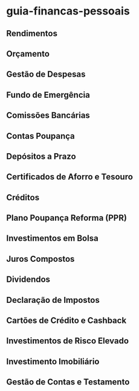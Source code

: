 # guia-financas-pessoais

## Rendimentos

## Orçamento

## Gestão de Despesas

## Fundo de Emergência

## Comissões Bancárias

## Contas Poupança

## Depósitos a Prazo

## Certificados de Aforro e Tesouro

## Créditos

## Plano Poupança Reforma (PPR)

## Investimentos em Bolsa

## Juros Compostos

## Dividendos

## Declaração de Impostos

## Cartões de Crédito e Cashback

## Investimentos de Risco Elevado

## Investimento Imobiliário

## Gestão de Contas e Testamento








